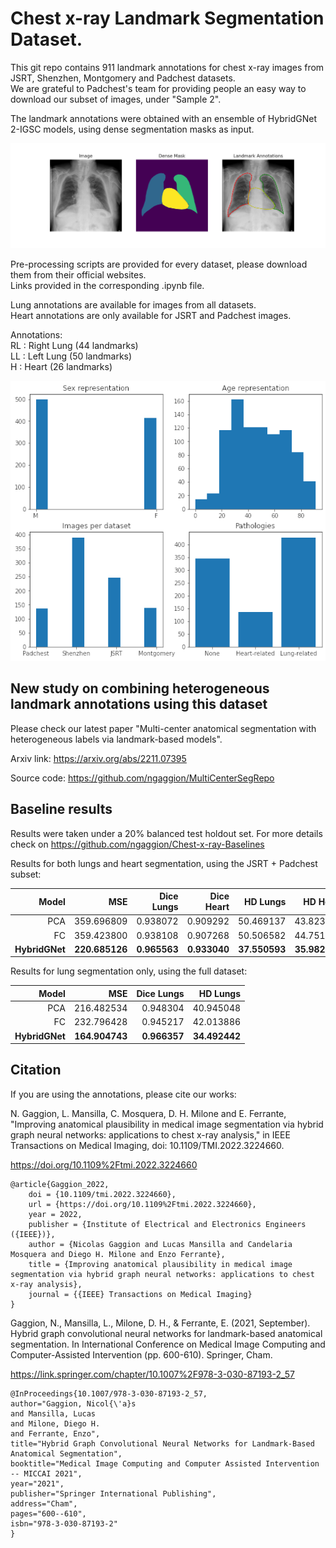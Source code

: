 # Chest x-ray Landmark Segmentation Dataset.

This git repo contains 911 landmark annotations for chest x-ray images from JSRT, Shenzhen, Montgomery and Padchest datasets.\
We are grateful to Padchest's team for providing people an easy way to download our subset of images, under "Sample 2".

The landmark annotations were obtained with an ensemble of HybridGNet 2-IGSC models, using dense segmentation masks as input.

![Example](figs/landmarks.png)

Pre-processing scripts are provided for every dataset, please download them from their official websites.\
Links provided in the corresponding .ipynb file.

Lung annotations are available for images from all datasets. \
Heart annotations are only available for JSRT and Padchest images.

Annotations:\
RL : Right Lung (44 landmarks) \
LL : Left Lung (50 landmarks) \
H : Heart (26 landmarks)

![workflow](figs/info.png)

## New study on combining heterogeneous landmark annotations using this dataset

Please check our latest paper "Multi-center anatomical segmentation with heterogeneous labels via landmark-based models".

Arxiv link: https://arxiv.org/abs/2211.07395

Source code: https://github.com/ngaggion/MultiCenterSegRepo

## Baseline results

Results were taken under a 20% balanced test holdout set. For more details check on https://github.com/ngaggion/Chest-x-ray-Baselines

Results for both lungs and heart segmentation, using the JSRT + Padchest subset:

|      **Model** |        **MSE** | **Dice Lungs** | **Dice Heart** |  **HD Lungs** |  **HD Heart** |
|---------------:|---------------:|---------------:|---------------:|--------------:|--------------:|
|            PCA |     359.696809 |       0.938072 |       0.909292 |     50.469137 |     43.823793 |
|             FC |     359.423800 |       0.938108 |       0.907268 |     50.506582 |     44.751405 |
| **HybridGNet** | **220.685126** |   **0.965563** |   **0.933040** | **37.550593** | **35.982695** |

Results for lung segmentation only, using the full dataset:

|      **Model** |        **MSE** | **Dice Lungs** |  **HD Lungs** |
|---------------:|---------------:|---------------:|--------------:|
|            PCA |     216.482534 |       0.948304 |     40.945048 |
|             FC |     232.796428 |       0.945217 |     42.013886 |
| **HybridGNet** | **164.904743** |   **0.966357** | **34.492442** |

## Citation

If you are using the annotations, please cite our works:

N. Gaggion, L. Mansilla, C. Mosquera, D. H. Milone and E. Ferrante, "Improving anatomical plausibility in medical image segmentation via hybrid graph neural networks: applications to chest x-ray analysis," in IEEE Transactions on Medical Imaging, doi: 10.1109/TMI.2022.3224660.

https://doi.org/10.1109%2Ftmi.2022.3224660

```
@article{Gaggion_2022,
	doi = {10.1109/tmi.2022.3224660},
	url = {https://doi.org/10.1109%2Ftmi.2022.3224660},
	year = 2022,
	publisher = {Institute of Electrical and Electronics Engineers ({IEEE})},
	author = {Nicolas Gaggion and Lucas Mansilla and Candelaria Mosquera and Diego H. Milone and Enzo Ferrante},
	title = {Improving anatomical plausibility in medical image segmentation via hybrid graph neural networks: applications to chest x-ray analysis},
	journal = {{IEEE} Transactions on Medical Imaging}
}
```

Gaggion, N., Mansilla, L., Milone, D. H., & Ferrante, E. (2021, September). Hybrid graph convolutional neural networks for landmark-based anatomical segmentation. In International Conference on Medical Image Computing and Computer-Assisted Intervention (pp. 600-610). Springer, Cham.

https://link.springer.com/chapter/10.1007%2F978-3-030-87193-2_57

```
@InProceedings{10.1007/978-3-030-87193-2_57,
author="Gaggion, Nicol{\'a}s
and Mansilla, Lucas
and Milone, Diego H.
and Ferrante, Enzo",
title="Hybrid Graph Convolutional Neural Networks for Landmark-Based Anatomical Segmentation",
booktitle="Medical Image Computing and Computer Assisted Intervention -- MICCAI 2021",
year="2021",
publisher="Springer International Publishing",
address="Cham",
pages="600--610",
isbn="978-3-030-87193-2"
}
```
